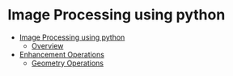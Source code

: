 # Image Processing using python



- [Image Processing using python](#image-processing-using-python)
  * [Overview](#overview)
- [Enhancement Operations](#enhancement-operations)
  * [Geometry Operations](#geometry-operations)
    













